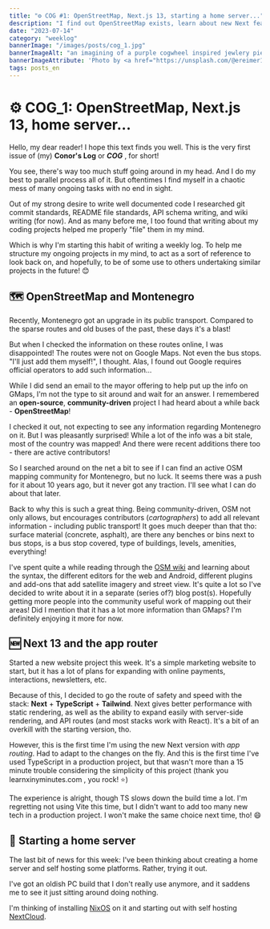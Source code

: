```yaml
---
title: "⚙️ COG #1: OpenStreetMap, Next.js 13, starting a home server..."
description: "I find out OpenStreetMap exists, learn about new Next features, and dream about electric sheep."
date: "2023-07-14"
category: "weeklog"
bannerImage: "/images/posts/cog_1.jpg"
bannerImageAlt: "an imagining of a purple cogwheel inspired jewlery piece"
bannerImageAttribute: 'Photo by <a href="https://unsplash.com/@ereimer11?utm_source=unsplash&utm_medium=referral&utm_content=creditCopyText">Emily Reimer</a> on <a href="https://unsplash.com/photos/W3RjW1rnHN0?utm_source=unsplash&utm_medium=referral&utm_content=creditCopyText">Unsplash</a>'
tags: posts_en
---
```


# ⚙️ COG_1: OpenStreetMap, Next.js 13, home server...

Hello, my dear reader! I hope this text finds you well. This is the very first issue of (my) **Conor's Log** or **_COG_** , for short!

You see, there's way too much stuff going around in my head. And I do my best to parallel process all of it. But oftentimes I find myself in a chaotic mess of many ongoing tasks with no end in sight.

Out of my strong desire to write well documented code I researched git commit standards, README file standards, API schema writing, and wiki writing (for now). And as many before me, I too found that writing about my coding projects helped me properly "file" them in my mind.

Which is why I'm starting this habit of writing a weekly log. To help me structure my ongoing projects in my mind, to act as a sort of reference to look back on, and hopefully, to be of some use to others undertaking similar projects in the future! 😊

## 🗺️ OpenStreetMap and Montenegro

Recently, Montenegro got an upgrade in its public transport. Compared to the sparse routes and old buses of the past, these days it's a blast!

But when I checked the information on these routes online, I was disappointed! The routes were not on Google Maps. Not even the bus stops. "I'll just add them myself!", I thought. Alas, I found out Google requires official operators to add such information...

While I did send an email to the mayor offering to help put up the info on GMaps, I'm not the type to sit around and wait for an answer. I remembered an **open-source**, **community-driven** project I had heard about a while back - **OpenStreetMap**!

I checked it out, not expecting to see any information regarding Montenegro on it. But I was pleasantly surprised! While a lot of the info was a bit stale, most of the country was mapped! And there were recent additions there too - there are active contributors!

So I searched around on the net a bit to see if I can find an active OSM mapping community for Montenegro, but no luck. It seems there was a push for it about 10 years ago, but it never got any traction. I'll see what I can do about that later.

Back to why this is such a great thing. Being community-driven, OSM not only allows, but encourages contributors (_cartographers_) to add all relevant information - including public transport! It goes much deeper than that tho: surface material (concrete, asphalt), are there any benches or bins next to bus stops, is a bus stop covered, type of buildings, levels, amenities, everything!

I've spent quite a while reading through the [OSM wiki](https://wiki.openstreetmap.org/wiki/Main_Page) and learning about the syntax, the different editors for the web and Android, different plugins and add-ons that add satellite imagery and street view. It's quite a lot so I've decided to write about it in a separate (series of?) blog post(s). Hopefully getting more people into the community useful work of mapping out their areas! Did I mention that it has a lot more information than GMaps? I'm definitely enjoying it more for now.

## 🆕 Next 13 and the app router

Started a new website project this week. It's a simple marketing website to start, but it has a lot of plans for expanding with online payments, interactions, newsletters, etc.

Because of this, I decided to go the route of safety and speed with the stack: **Next** + **TypeScript** + **Tailwind**. Next gives better performance with static rendering, as well as the ability to expand easily with server-side rendering, and API routes (and most stacks work with React). It's a bit of an overkill with the starting version, tho.

However, this is the first time I'm using the new Next version with _app routing_. Had to adapt to the changes on the fly. And this is the first time I've used TypeScript in a production project, but that wasn't more than a 15 minute trouble considering the simplicity of this project (thank you learnxinyminutes.com , you rock! ⭐)

The experience is alright, though TS slows down the build time a lot. I'm regretting not using Vite this time, but I didn't want to add too many new tech in a production project. I won't make the same choice next time, tho! 😄

## 🗽 Starting a home server

The last bit of news for this week: I've been thinking about creating a home server and self hosting some platforms. Rather, trying it out.

I've got an oldish PC build that I don't really use anymore, and it saddens me to see it just sitting around doing nothing.

I'm thinking of installing [NixOS](https://nixos.org/) on it and starting out with self hosting [NextCloud](https://nextcloud.com/).
